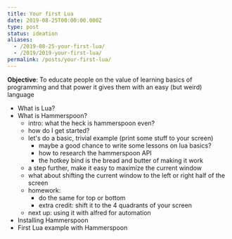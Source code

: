 ```yaml
---
title: Your first Lua
date: 2019-08-25T00:00:00.000Z
type: post
status: ideation
aliases:
  - /2019-08-25-your-first-lua/
  - /2019/2019-your-first-lua/
permalink: /posts/your-first-lua/
---
```




**Objective**: To educate people on the value of learning basics of programming and that power it gives them with an easy (but weird) language

- What is Lua?
- What is Hammerspoon?
  - intro: what the heck is hammerspoon even?
  - how do I get started?
  - let's do a basic, trivial example (print some stuff to your screen)
    - maybe a good chance to write some lessons on lua basics?
    - how to research the hammerspoon API
    - the hotkey bind is the bread and butter of making it work
  - a step further, make it easy to maximize the current window
  - what about shifting the current window to the left or right half of the screen
  - homework:
    - do the same for top or bottom
    - extra credit: shift it to the 4 quadrants of your screen
  - next up: using it with alfred for automation
- Installing Hammerspoon
- First Lua example with Hammerspoon
